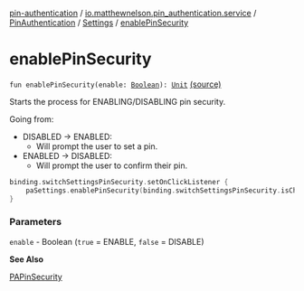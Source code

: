 [pin-authentication](../../../index.md) / [io.matthewnelson.pin_authentication.service](../../index.md) / [PinAuthentication](../index.md) / [Settings](index.md) / [enablePinSecurity](./enable-pin-security.md)

# enablePinSecurity

`fun enablePinSecurity(enable: `[`Boolean`](https://kotlinlang.org/api/latest/jvm/stdlib/kotlin/-boolean/index.html)`): `[`Unit`](https://kotlinlang.org/api/latest/jvm/stdlib/kotlin/-unit/index.html) [(source)](https://github.com/05nelsonm/pin-authentication/blob/master/pin-authentication/src/main/java/io/matthewnelson/pin_authentication/service/PinAuthentication.kt#L901)

Starts the process for ENABLING/DISABLING pin security.

Going from:

* DISABLED -&gt; ENABLED:
  * Will prompt the user to set a pin.
* ENABLED -&gt; DISABLED:
  * Will prompt the user to confirm their pin.

``` kotlin
binding.switchSettingsPinSecurity.setOnClickListener {
    paSettings.enablePinSecurity(binding.switchSettingsPinSecurity.isChecked)
}
```

### Parameters

`enable` - Boolean (`true` = ENABLE, `false` = DISABLE)

**See Also**

[PAPinSecurity](#)

